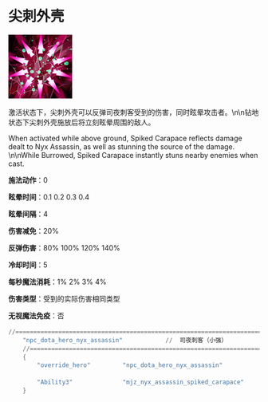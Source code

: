 # 尖刺外壳

![](game/resource/flash3/images/spellicons/mjz_nyx_assassin_spiked_carapace.png)

激活状态下，尖刺外壳可以反弹司夜刺客受到的伤害，同时眩晕攻击者。\n\n钻地状态下尖刺外壳施放后将立刻眩晕周围的敌人。

When activated while above ground, Spiked Carapace reflects damage dealt to Nyx Assassin, as well as stunning the source of the damage. \n\nWhile Burrowed, Spiked Carapace instantly stuns nearby enemies when cast.

**施法动作**：0

**眩晕时间**：0.1 0.2 0.3 0.4

**眩晕间隔**：4

**伤害减免**：20%

**反弹伤害**：80% 100% 120% 140%

**冷却时间**：5

**每秒魔法消耗**：1% 2% 3% 4%

**伤害类型**：受到的实际伤害相同类型

**无视魔法免疫**：否



```lua
//=================================================================================================================
	"npc_dota_hero_nyx_assassin"			//  司夜刺客（小强）
	//=================================================================================================================
	{
		"override_hero"			"npc_dota_hero_nyx_assassin"

		"Ability3"				"mjz_nyx_assassin_spiked_carapace"
	}
```

